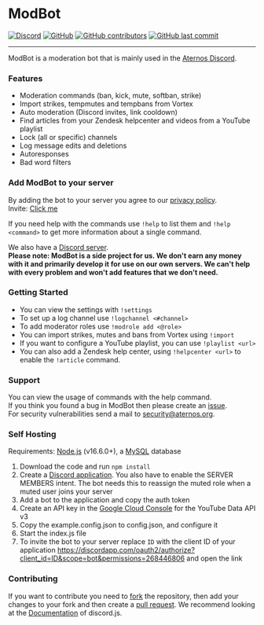 # ModBot
[![Discord](https://img.shields.io/discord/826482655893127248?style=plastic)](https://discord.gg/zYYhgPtmxw)
[![GitHub](https://img.shields.io/github/license/aternosorg/modbot?style=plastic)](https://github.com/aternosorg/modbot/blob/master/LICENSE)
[![GitHub contributors](https://img.shields.io/github/contributors/aternosorg/modbot?style=plastic)](https://github.com/aternosorg/modbot/graphs/contributors)
[![GitHub last commit](https://img.shields.io/github/last-commit/aternosorg/modbot?style=plastic)](https://github.com/aternosorg/modbot/commits/)

---
ModBot is a moderation bot that is mainly used in the [Aternos Discord](https://chat.aternos.org).

### Features
- Moderation commands (ban, kick, mute, softban, strike)
- Import strikes, tempmutes and tempbans from Vortex 
- Auto moderation (Discord invites, link cooldown)
- Find articles from your Zendesk helpcenter and videos from a YouTube playlist
- Lock (all or specific) channels
- Log message edits and deletions
- Autoresponses
- Bad word filters

### Add ModBot to your server
By adding the bot to your server you agree to our [privacy policy](https://aternos.gmbh/en/modbot/privacy). <br>
Invite: [Click me](https://discordapp.com/oauth2/authorize?client_id=790967448111153153&scope=bot&permissions=268446806)

If you need help with the commands use `!help` to list them and `!help <command>` to get more information about a single command.

We also have a [Discord server](https://discord.gg/zYYhgPtmxw). <br>
**Please note: ModBot is a side project for us. We don't earn any money with it and primarily develop it for use on our own servers. We can't help with every problem and won't add features that we don't need.**

### Getting Started
- You can view the settings with `!settings`
- To set up a log channel use `!logchannel <#channel>`
- To add moderator roles use `!modrole add <@role>`
- You can import strikes, mutes and bans from Vortex using `!import`
- If you want to configure a YouTube playlist, you can use `!playlist <url>`
- You can also add a Zendesk help center, using `!helpcenter <url>` to enable the `!article` command.

### Support
You can view the usage of commands with the help command.<br>
If you think you found a bug in ModBot then please create an [issue](https://github.com/aternosorg/modbot/issues). <br>
For security vulnerabilities send a mail to [security@aternos.org](mailto://security@aternos.org).

### Self Hosting
Requirements: [Node.js](https://nodejs.org/en/download/) (v16.6.0+), a [MySQL](https://dev.mysql.com/downloads/mysql/) database
1. Download the code and run `npm install`
2. Create a [Discord application](https://discordapp.com/developers/applications/).
   You also have to enable the SERVER MEMBERS intent.
   The bot needs this to reassign the muted role when a muted user joins your server
3. Add a bot to the application and copy the auth token
4. Create an API key in the [Google Cloud Console](https://console.cloud.google.com/) for the YouTube Data API v3
5. Copy the example.config.json to config.json, and configure it
6. Start the index.js file
7. To invite the bot to your server replace `ID` with the client ID of your application https://discordapp.com/oauth2/authorize?client_id=ID&scope=bot&permissions=268446806 and open the link

### Contributing
If you want to contribute you need to [fork](https://docs.github.com/en/github/getting-started-with-github/fork-a-repo) the repository, then add your changes to your fork and then create a [pull request](https://github.com/aternosorg/modbot/compare). 
We recommend looking at the [Documentation](https://discord.js.org/#/docs/) of discord.js.
